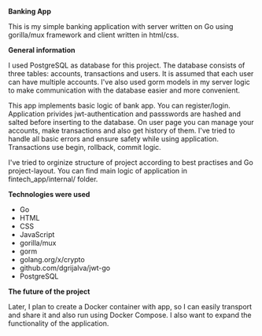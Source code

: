 **Banking App**

This is my simple banking application with server written on Go using gorilla/mux framework and client written in html/css.


**General information**

I used PostgreSQL as database for this project.
The database consists of three tables: accounts, transactions and users. It is assumed that each user can have multiple accounts.
I've also used gorm models in my server logic to make communication with the database easier and more convenient.

This app implements basic logic of bank app. You can register/login. Application privides jwt-authentication and passswords are hashed and salted before inserting to the database.
On user page you can manage your accounts, make transactions and also get history of them.
I've tried to handle all basic errors and ensure safety while using application. Transactions use begin, rollback, commit logic.


I've tried to orginize structure of project according to best practises and Go project-layout.
You can find main logic of application in fintech_app/internal/ folder.

**Technologies were used**

* Go
* HTML
* CSS
* JavaScript
* gorilla/mux
* gorm
* golang.org/x/crypto
* github.com/dgrijalva/jwt-go
* PostgreSQL

**The future of the project**

Later, I plan to create a Docker container with app, so I can easily transport and share it and also run using Docker Compose.
I also want to expand the functionality of the application.
